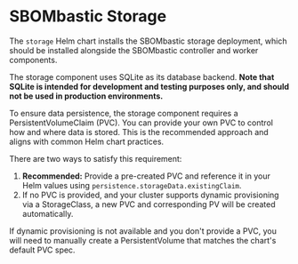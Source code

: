 # SBOMbastic Storage

The `storage` Helm chart installs the SBOMbastic storage deployment, which should be installed alongside the SBOMbastic controller and worker components.

The storage component uses SQLite as its database backend. **Note that SQLite is intended for development and testing purposes only, and should not be used in production environments.**

To ensure data persistence, the storage component requires a PersistentVolumeClaim (PVC). You can provide your own PVC to control how and where data is stored. This is the recommended approach and aligns with common Helm chart practices.

There are two ways to satisfy this requirement:

1. **Recommended:** Provide a pre-created PVC and reference it in your Helm values using `persistence.storageData.existingClaim`.
2. If no PVC is provided, and your cluster supports dynamic provisioning via a StorageClass, a new PVC and corresponding PV will be created automatically.

If dynamic provisioning is not available and you don't provide a PVC, you will need to manually create a PersistentVolume that matches the chart's default PVC spec.
